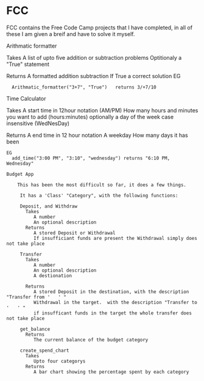 # FCC
FCC contains the Free Code Camp projects that I have completed, in all of these I am given a breif and have to solve it myself.

Arithmatic formatter 

  Takes 
     A list of upto five addition or subtraction problems 
     Optitionaly a "True" statement
     
  Returns 
     A formatted addition subtraction 
     If True a correct solution
   EG
   
      Arithmatic_formatter("3+7", "True")   returns 3/+7/10
      
      
 Time Calculator
 
  Takes 
     A start time in 12hour notation (AM/PM)
     How many hours and minutes you want to add (hours:minutes)
     optionally a day of the week case insensitive (WedNesDay)
   
   Returns 
      A end time in 12 hour notation
      A weekday
      How many days it has been 
    
    EG
      add_time("3:00 PM", "3:10", "wednesday") returns "6:10 PM, Wednesday"
      
    Budget App 
    
        This has been the most difficult so far, it does a few things.
        
         It has a 'Class' "Category", with the following functions:
        
         Deposit, and Withdraw
           Takes
              A number
              An optional description
           Returns
              A stored Deposit or Withdrawal
              If insufficiant funds are present the Withdrawal simply does not take place 
         
         Transfer
           Takes
              A number
              An optional description
              A destionation
              
           Returns
              A stored Deposit in the destination, with the description "Transfer from '   ' "
              Withdrawal in the target.  with the description "Transfer to '   ' "
              if insufficant funds in the target the whole transfer does not take place
              
         get_balance 
           Returns 
              The current balance of the budget category 
                
         create_spend_chart
           Takes
              Upto four categorys
           Returns
              A bar chart showing the percentage spent by each category 
             
              
            
              
